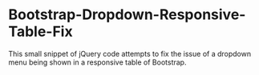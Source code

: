 # Bootstrap-Dropdown-Responsive-Table-Fix
This small snippet of jQuery code attempts to fix the issue of a dropdown menu being shown in a responsive table of Bootstrap.
